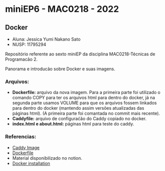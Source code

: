 # miniEP6 - MAC0218 - 2022
## Docker
* Aluna: Jessica Yumi Nakano Sato
* NUSP: 11795294

Repositório referente ao sexto miniEP da disciplina MAC0218-Técnicas de Programacão 2.

Panorama e introducão sobre Docker e suas imagens.

### Arquivos:
- **Dockerfile:** arquivo da nova imagem. Para a primeira parte foi utilizado o comando COPY para ter os arquivos html para dentro do docker, já na segunda parte usamos VOLUME para que os arquivos fossem linkados para dentro do docker (mantendo assim versões atualizadas das páginas html). (A primeira parte foi comantada no commit mais recente).
- **Caddyfile:** arquivo de configuraćão do Caddy copiado no docker.
- **index.html e about.html:** páginas html para teste do caddy.

### Referencias:
- [Caddy Image](https://hub.docker.com/_/caddy) 
- [Dockerfile](https://docs.docker.com/engine/reference/builder/)
- Material disponibilizado no notion.
- [Docker installation](https://www.digitalocean.com/community/tutorials/how-to-install-and-use-docker-on-debian-10)
